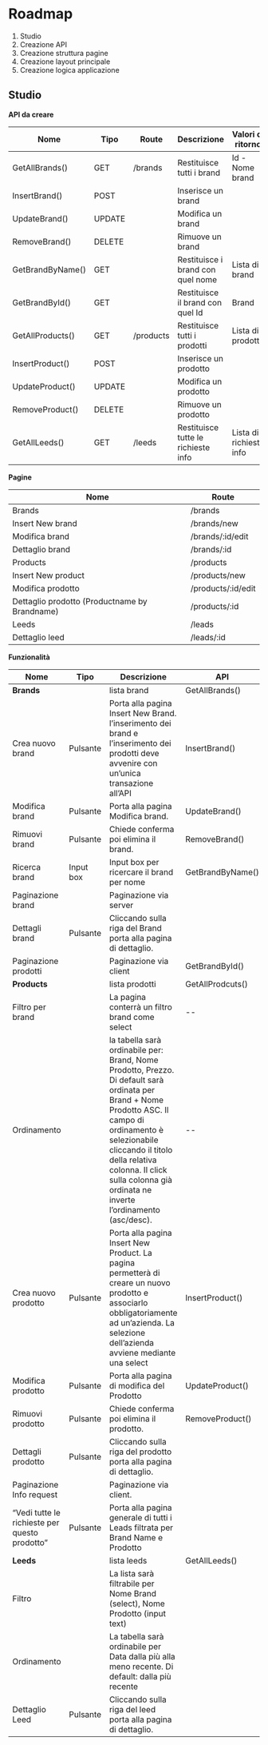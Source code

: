 # Roadmap

 1. Studio
 2. Creazione API
 3. Creazione struttura pagine
 4. Creazione layout principale
 5. Creazione logica applicazione
 
 ## Studio
 **API da creare**
 
|Nome|Tipo|Route|Descrizione |Valori di ritorno|
|--|--|--|--|--|
| GetAllBrands()|GET |/brands  |Restituisce tutti i brand	 | Id - Nome brand|
| InsertBrand()|POST |  |Inserisce un brand	 | |
| UpdateBrand()|UPDATE|  |Modifica un brand	 | |
| RemoveBrand()|DELETE|  |Rimuove un brand	 | |
| GetBrandByName()|GET|  |Restituisce i brand con quel nome	 | Lista di brand |
| GetBrandById()|GET|  |Restituisce il brand con quel Id| Brand |
| GetAllProducts()|GET |/products  |Restituisce tutti i prodotti| Lista di prodotti|
| InsertProduct()|POST |  |Inserisce un prodotto| |
| UpdateProduct()|UPDATE|  |Modifica un prodotto| |
| RemoveProduct()|DELETE|  |Rimuove un prodotto| |
| GetAllLeeds()|GET |/leeds  |Restituisce tutte le richieste info| Lista di richieste info|

 **Pagine**
 
|Nome|Route|
|--|--|
| Brands |/brands|
| Insert New brand |/brands/new|
| Modifica brand |/brands/:id/edit|
| Dettaglio brand |/brands/:id|
| Products|/products|
| Insert New product|/products/new|
| Modifica prodotto |/products/:id/edit|
| Dettaglio prodotto (Productname by Brandname)|/products/:id|
| Leeds|/leads|
| Dettaglio leed|/leads/:id|

 **Funzionalità**
 
|Nome|Tipo|Descrizione | API |
|--|--|--|--|
|**Brands**||lista brand|GetAllBrands()|
| Crea nuovo brand |Pulsante  |Porta alla pagina Insert New Brand. l’inserimento dei brand e l’inserimento dei prodotti deve avvenire con un’unica transazione all’API| InsertBrand()|
| Modifica brand |Pulsante  |Porta alla pagina Modifica brand. | UpdateBrand()|
| Rimuovi brand |Pulsante  |Chiede conferma poi elimina il brand. | RemoveBrand()|
| Ricerca brand |Input box|Input box per ricercare il brand per nome |GetBrandByName() |
| Paginazione brand ||Paginazione via server ||
| Dettagli brand | Pulsante |Cliccando sulla riga del Brand porta alla pagina di dettaglio. ||
| Paginazione prodotti||Paginazione via client|GetBrandById()|
|**Products**||lista prodotti|GetAllProdcuts()|
| Filtro per brand ||La pagina conterrà un filtro brand come select |--|
| Ordinamento ||la tabella sarà ordinabile per: Brand, Nome Prodotto, Prezzo. Di default sarà ordinata per Brand + Nome Prodotto ASC. Il campo di ordinamento è selezionabile cliccando il titolo della relativa colonna. Il click sulla colonna già ordinata ne inverte l’ordinamento (asc/desc). |--|
| Crea nuovo prodotto|Pulsante  |Porta alla pagina Insert New Product. La pagina permetterà di creare un nuovo prodotto e associarlo obbligatoriamente ad un’azienda. La selezione dell’azienda avviene mediante una select| InsertProduct()|
| Modifica prodotto |Pulsante  |Porta alla pagina di modifica del Prodotto | UpdateProduct()|
| Rimuovi prodotto|Pulsante  |Chiede conferma poi elimina il prodotto. | RemoveProduct()|
| Dettagli prodotto| Pulsante |Cliccando sulla riga del prodotto porta alla pagina di dettaglio. ||
| Paginazione Info request||Paginazione via client.||
| “Vedi tutte le richieste per questo prodotto”|Pulsante|Porta alla pagina generale di tutti i Leads filtrata per Brand Name e Prodotto||
|**Leeds**||lista leeds|GetAllLeeds()|
| Filtro||La lista sarà filtrabile per Nome Brand (select), Nome Prodotto (input text)||
| Ordinamento||La tabella sarà ordinabile per Data dalla  più alla meno recente. Di default: dalla più recente||
| Dettaglio Leed| Pulsante |Cliccando sulla riga del leed porta alla pagina di dettaglio. ||
